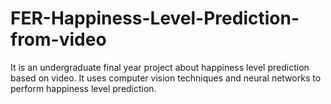 # FER-Happiness-Level-Prediction-from-video
It is an undergraduate final year project about happiness level prediction based on video. It uses computer vision techniques and neural networks to perform happiness level prediction.
